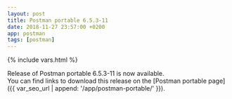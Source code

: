 ```yaml
---
layout: post
title: Postman portable 6.5.3-11
date: 2018-11-27 23:57:00 +0200
app: postman
tags: [postman]
---
```

{% include vars.html %}

Release of Postman portable 6.5.3-11 is now available.<br />
You can find links to download this release on the [Postman portable page]({{ var_seo_url | append: '/app/postman-portable/' }}).